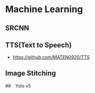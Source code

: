 # Machine Learning
## SRCNN
## TTS(Text to Speech)
- https://github.com/MATEN0920/TTS
## Image Stitching
##　Yolo v5